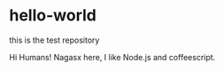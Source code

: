 hello-world
===========

this is the test repository

Hi Humans!
 Nagasx here, I like Node.js and coffeescript.
